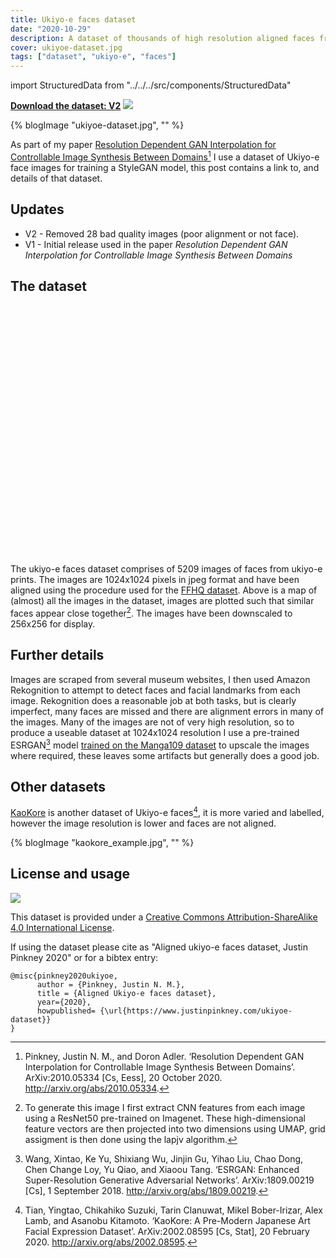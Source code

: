 ```yaml
---
title: Ukiyo-e faces dataset
date: "2020-10-29"
description: A dataset of thousands of high resolution aligned faces from uikyo-e prints
cover: ukiyoe-dataset.jpg
tags: ["dataset", "ukiyo-e", "faces"]
---
```


import StructuredData from "../../../src/components/StructuredData"

<StructuredData />

__[Download the dataset: V2](https://drive.google.com/file/d/1zEgVLrKVp8oCZuX0NENcAeh-kdaKJzNG/view?usp=sharing)__ ![]("https://i.creativecommons.org/l/by-sa/4.0/80x15.png)

{% blogImage "ukiyoe-dataset.jpg", "" %}

As part of my paper [Resolution Dependent GAN Interpolation for Controllable Image Synthesis Between Domains](https://arxiv.org/abs/2010.05334)[^rdgi] I use a dataset of Ukiyo-e face images for training a StyleGAN model, this post contains a link to, and details of that dataset.

## Updates

- V2 - Removed 28 bad quality images (poor alignment or not face).
- V1 - Initial release used in the paper _Resolution Dependent GAN Interpolation for Controllable Image Synthesis Between Domains_

## The dataset

 <link rel="stylesheet" href="https://unpkg.com/leaflet@1.9.4/dist/leaflet.css"
     integrity="sha256-p4NxAoJBhIIN+hmNHrzRCf9tD/miZyoHS5obTRR9BMY="
     crossorigin=""/>

 <!-- Make sure you put this AFTER Leaflet's CSS -->
 <script src="https://unpkg.com/leaflet@1.9.4/dist/leaflet.js"
     integrity="sha256-20nQCchB9co0qIjJZRGuk2/Z9VM+kNiyxNV1lvTlZBo="
     crossorigin=""></script>

 <div id="map" style="height: 400px"></div>

 <script>

	const map = L.map('map', {
        crs: L.CRS.Simple
    }).setView([-0.25, 0.35], 12);

	const tiles = L.tileLayer(
        "https://assets.justinpinkney.com/blog/ukiyoe/ukiyoe_files//{z}/{x}_{y}.jpg",
        {minZoom:9, maxZoom:15 }
    ).addTo(map);

</script>

The ukiyo-e faces dataset comprises of 5209 images of faces from ukiyo-e prints. The images are 1024x1024 pixels in jpeg format and have been aligned using the procedure used for the [FFHQ dataset](https://github.com/NVlabs/ffhq-dataset). Above is a map of (almost) all the images in the dataset, images are plotted such that similar faces appear close together[^map]. The images have been downscaled to 256x256 for display.

## Further details

Images are scraped from several museum websites, I then used Amazon Rekognition to attempt to detect faces and facial landmarks from each image. Rekognition does a reasonable job at both tasks, but is clearly imperfect, many faces are missed and there are alignment errors in many of the images. Many of the images are not of very high resolution, so to produce a useable dataset at 1024x1024 resolution I use a pre-trained ESRGAN[^esrgan] model [trained on the Manga109 dataset](https://upscale.wiki/wiki/Model_Database) to upscale the images where required, these leaves some artifacts but generally does a good job.

## Other datasets

[KaoKore](https://github.com/rois-codh/kaokore) is another dataset of Ukiyo-e faces[^kao], it is more varied and labelled, however the image resolution is lower and faces are not aligned.

{% blogImage "kaokore_example.jpg", "" %}

## License and usage

![](https://i.creativecommons.org/l/by-sa/4.0/88x31.png)

This dataset is provided under a [Creative Commons Attribution-ShareAlike 4.0 International License](https://creativecommons.org/licenses/by-sa/4.0/).

If using the dataset please cite as "Aligned ukiyo-e faces dataset, Justin Pinkney 2020" or for a bibtex entry:

```
@misc{pinkney2020ukiyoe,
      author = {Pinkney, Justin N. M.},
      title = {Aligned Ukiyo-e faces dataset},
      year={2020},
      howpublished= {\url{https://www.justinpinkney.com/ukiyoe-dataset}}
}
```

[^rdgi]: Pinkney, Justin N. M., and Doron Adler. ‘Resolution Dependent GAN Interpolation for Controllable Image Synthesis Between Domains’. ArXiv:2010.05334 [Cs, Eess], 20 October 2020. http://arxiv.org/abs/2010.05334.


[^map]: To generate this image I first extract CNN features from each image using a ResNet50 pre-trained on Imagenet. These high-dimensional feature vectors are then projected into two dimensions using UMAP, grid assigment is then done using the lapjv algorithm.

[^esrgan]: Wang, Xintao, Ke Yu, Shixiang Wu, Jinjin Gu, Yihao Liu, Chao Dong, Chen Change Loy, Yu Qiao, and Xiaoou Tang. ‘ESRGAN: Enhanced Super-Resolution Generative Adversarial Networks’. ArXiv:1809.00219 [Cs], 1 September 2018. http://arxiv.org/abs/1809.00219.

[^kao]: Tian, Yingtao, Chikahiko Suzuki, Tarin Clanuwat, Mikel Bober-Irizar, Alex Lamb, and Asanobu Kitamoto. ‘KaoKore: A Pre-Modern Japanese Art Facial Expression Dataset’. ArXiv:2002.08595 [Cs, Stat], 20 February 2020. http://arxiv.org/abs/2002.08595.
